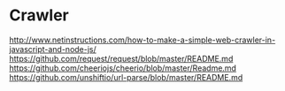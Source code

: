 # Crawler
http://www.netinstructions.com/how-to-make-a-simple-web-crawler-in-javascript-and-node-js/
https://github.com/request/request/blob/master/README.md
https://github.com/cheeriojs/cheerio/blob/master/Readme.md
https://github.com/unshiftio/url-parse/blob/master/README.md

